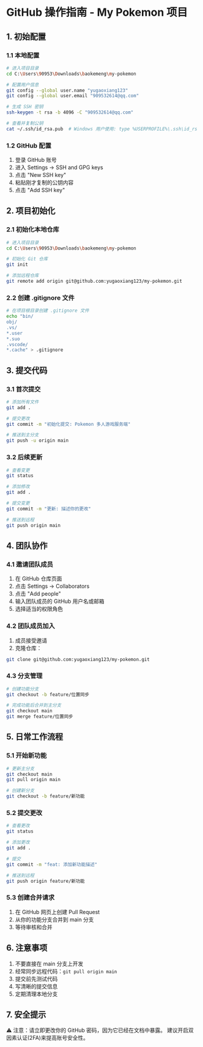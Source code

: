 # GitHub 操作指南 - My Pokemon 项目

## 1. 初始配置

### 1.1 本地配置
```bash
# 进入项目目录
cd C:\Users\90953\Downloads\baokemeng\my-pokemon

# 配置用户信息
git config --global user.name "yugaoxiang123"
git config --global user.email "909532614@qq.com"

# 生成 SSH 密钥
ssh-keygen -t rsa -b 4096 -C "909532614@qq.com"

# 查看并复制公钥
cat ~/.ssh/id_rsa.pub  # Windows 用户使用: type %USERPROFILE%\.ssh\id_rsa.pub
```

### 1.2 GitHub 配置
1. 登录 GitHub 账号
2. 进入 Settings -> SSH and GPG keys
3. 点击 "New SSH key"
4. 粘贴刚才复制的公钥内容
5. 点击 "Add SSH key"

## 2. 项目初始化

### 2.1 初始化本地仓库
```bash
# 进入项目目录
cd C:\Users\90953\Downloads\baokemeng\my-pokemon

# 初始化 Git 仓库
git init

# 添加远程仓库
git remote add origin git@github.com:yugaoxiang123/my-pokemon.git
```

### 2.2 创建 .gitignore 文件
```bash
# 在项目根目录创建 .gitignore 文件
echo "bin/
obj/
.vs/
*.user
*.suo
.vscode/
*.cache" > .gitignore
```

## 3. 提交代码

### 3.1 首次提交
```bash
# 添加所有文件
git add .

# 提交更改
git commit -m "初始化提交: Pokemon 多人游戏服务端"

# 推送到主分支
git push -u origin main
```

### 3.2 后续更新
```bash
# 查看变更
git status

# 添加修改
git add .

# 提交变更
git commit -m "更新: 描述你的更改"

# 推送到远程
git push origin main
```

## 4. 团队协作

### 4.1 邀请团队成员
1. 在 GitHub 仓库页面
2. 点击 Settings -> Collaborators
3. 点击 "Add people"
4. 输入团队成员的 GitHub 用户名或邮箱
5. 选择适当的权限角色

### 4.2 团队成员加入
1. 成员接受邀请
2. 克隆仓库：
```bash
git clone git@github.com:yugaoxiang123/my-pokemon.git
```

### 4.3 分支管理
```bash
# 创建功能分支
git checkout -b feature/位置同步

# 完成功能后合并到主分支
git checkout main
git merge feature/位置同步
```

## 5. 日常工作流程

### 5.1 开始新功能
```bash
# 更新主分支
git checkout main
git pull origin main

# 创建新分支
git checkout -b feature/新功能
```

### 5.2 提交更改
```bash
# 查看更改
git status

# 添加更改
git add .

# 提交
git commit -m "feat: 添加新功能描述"

# 推送到远程
git push origin feature/新功能
```

### 5.3 创建合并请求
1. 在 GitHub 网页上创建 Pull Request
2. 从你的功能分支合并到 main 分支
3. 等待审核和合并

## 6. 注意事项

1. 不要直接在 main 分支上开发
2. 经常同步远程代码：`git pull origin main`
3. 提交前先测试代码
4. 写清晰的提交信息
5. 定期清理本地分支

## 7. 安全提示

⚠️ 注意：请立即更改你的 GitHub 密码，因为它已经在文档中暴露。
建议开启双因素认证(2FA)来提高账号安全性。 